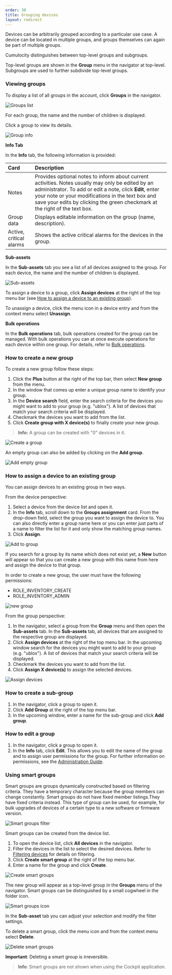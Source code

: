 ```yaml
---
order: 30
title: Grouping devices
layout: redirect
---
```


Devices can be arbitrarily grouped according to a particular use case. A device can be located in multiple groups, and groups themselves can again be part of multiple groups.

Cumulocity distinguishes between top-level groups and subgroups. 

Top-level groups are shown in the **Group** menu in the navigator at top-level. Subgroups are used to further subdivide top-level groups.

### Viewing groups

To display a list of all groups in the account, click **Groups** in the navigator. 

![Groups list](/guides/images/users-guide/DeviceManagement/devmgmt-groups.png)

For each group, the name and the number of children is displayed.

Click a group to view its details. 

![Group info](/guides/images/users-guide/DeviceManagement/devmgmt-groups-info.png)

**Info Tab**

In the **Info** tab, the following information is provided:

|Card|Description|
|:---|:---|
|Notes|Provides optional notes to inform about current activities. Notes usually may only be edited by an administrator. To add or edit a note, click **Edit**, enter your note or your modifications in the text box and save your edits by clicking the green checkmark at the right of the text box. 
|Group data|Displays editable information on the group (name, description).
|Active, critical alarms|Shows the active critical alarms for the devices in the group.

**Sub-assets**

In the **Sub-assets** tab you see a list of all devices assigned to the group. For each device, the name and the number of children is displayed.

![Sub-assets](/guides/images/users-guide/DeviceManagement/devmgmt-groups-subassets.png)

To assign a device to a group, click **Assign devices** at the right of the top menu bar (see [How to assign a device to an existing group](#assigning-devices)).

To unassign a device, click the menu icon in a device entry and from the context menu select **Unassign**.

**Bulk operations**

In the **Bulk operations** tab, bulk operations created for the group can be managed. With bulk operations you can at once execute operations for each device within one group. For details, refer to [Bulk operations](#bulk-operations).


### How to create a new group

To create a new group follow these steps:

1. Click the **Plus** button at the right of the top bar, then select **New group** from the menu.
2. In the window that comes up enter a unique group name to identify your group.
3. In the **Device search** field, enter the search criteria for the devices you might want to add to your group (e.g. "ublox"). A list of devices that match your search criteria will be displayed. 
4. Checkmark the devices you want to add from the list.
5. Click **Create group with X device(s)** to finally create your new group. 

>**Info:** A group can be created with "0" devices in it.

![Create a group](/guides/images/users-guide/DeviceManagement/devmgmt-groups-create.png)

An empty group can also be added by clicking on the **Add group**.

![Add empty group](/guides/images/users-guide/DeviceManagement/devmgmt-groups-add.png)

### <a name="assigning-devices"></a>How to assign a device to an existing group

You can assign devices to an existing group in two ways. 

From the device perspective:

1. Select a device from the device list and open it.
2. In the **Info** tab, scroll down to the **Groups assignment** card. From the drop-down field, select the group you want to assign the device to. You can also directly enter a group name here or you can enter just parts of a name to filter the list for it and only show the matching group names.
3. Click **Assign**.

<img src="/guides/images/users-guide/DeviceManagement/DevMgmt_GroupAssignment.png" alt="Add to group">

If you search for a group by its name which does not exist yet, a **New** button will appear so that you can create a new group with this name from here and assign the device to that group.

In order to create a new group, the user must have the following permissions:

- ROLE_INVENTORY\_CREATE
- ROLE_INVENTORY\_ADMIN


<img src="/guides/images/users-guide/DeviceManagement/devmgmt-group-assignment-new.png" alt="new group">

From the group perspective:

1. In the navigator, select a group from the **Group** menu and then open the **Sub-assets** tab. In the **Sub-assets** tab, all devices that are assigned to the respective group are displayed. 
2. Click **Assign devices** at the right of the top menu bar. In the upcoming window search for the devices you might want to add to your group (e.g. "ublox"). A list of devices that match your search criteria will be displayed. 
3. Checkmark the devices you want to add from the list.
4. Click **Assign X device(s)** to assign the selected devices. 

![Assign devices](/guides/images/users-guide/DeviceManagement/devmgmt-groups-assign.png)

### How to create a sub-group

1. In the navigator, click a group to open it. 
2. Click **Add Group** at the right of the top menu bar. 
2. In the upcoming window, enter a name for the sub-group and click **Add group**.

### How to edit a group

1. In the navigator, click a group to open it. 
2. In the **Info** tab, click **Edit**. This allows you to edit the name of the group and to assign user permissions for the group. 
For further information on permissions, see the [Administration Guide](/guides/users-guide/administration#managing-permissions).

### <a name="smart-groups"></a>Using smart groups

Smart groups are groups dynamically constructed based on filtering criteria. They have a temporary character because the group members can change constantly. Smart groups do not have fixed member listings.They have fixed criteria instead. This type of group can be used, for example, for bulk upgrades of devices of a certain type to a new software or firmware version.

![Smart groups filter](/guides/images/users-guide/DeviceManagement/devmgmt-groups-smartgroups-filter.png)

Smart groups can be created from the device list. 

1. To open the device list, click **All devices** in the navigator.
2. Filter the devices in the list to select the desired devices. Refer to [Filtering devices](#filtering-devices) for details on filtering.
3. Click **Create smart group** at the right of the top menu bar.
4. Enter a name for the group and click **Create**.

![Create smart groups](/guides/images/users-guide/DeviceManagement/devmgmt-groups-smartgroups-create.png)

The new group will appear as a top-level group in the **Groups** menu of the navigator. Smart groups can be distinguished by a small cogwheel in the folder icon. 

![Smart groups icon](/guides/images/users-guide/DeviceManagement/devmgmt-groups-smartgroups-icon.png)

In the **Sub-asset** tab you can adjust your selection and modify the filter settings.

To delete a smart group, click the menu icon and from the context menu select **Delete**. 

![Delete smart groups](/guides/images/users-guide/DeviceManagement/devmgmt-groups-delete.png)

**Important**: Deleting a smart group is irreversible.

>**Info**: Smart groups are not shown when using the Cockpit application.
